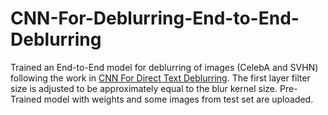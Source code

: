 # CNN-For-Deblurring-End-to-End-Deblurring
Trained an End-to-End model for deblurring of images (CelebA and SVHN) following the work in [CNN For Direct Text Deblurring](http://www.fit.vutbr.cz/research/pubs/index.php.en?file=%2Fpub%2F10922%2Fhradis15CNNdeblurring.pdf&id=10922).
The first layer filter size is adjusted to be approximately equal to the blur kernel size. Pre-Trained model with weights and some images from test set are uploaded.

